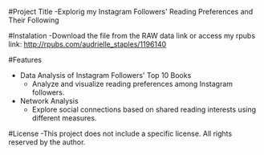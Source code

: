 #Project Title
-Explorig my Instagram Followers' Reading Preferences and Their Following 

#Instalation 
-Download the file from the RAW data link or access my rpubs link: http://rpubs.com/audrielle_staples/1196140

#Features
- Data Analysis of Instagram Followers' Top 10 Books
  - Analyze and visualize reading preferences among Instagram followers.
- Network Analysis
  - Explore social connections based on shared reading interests using different measures.

#License
-This project does not include a specific license. All rights reserved by the author.
